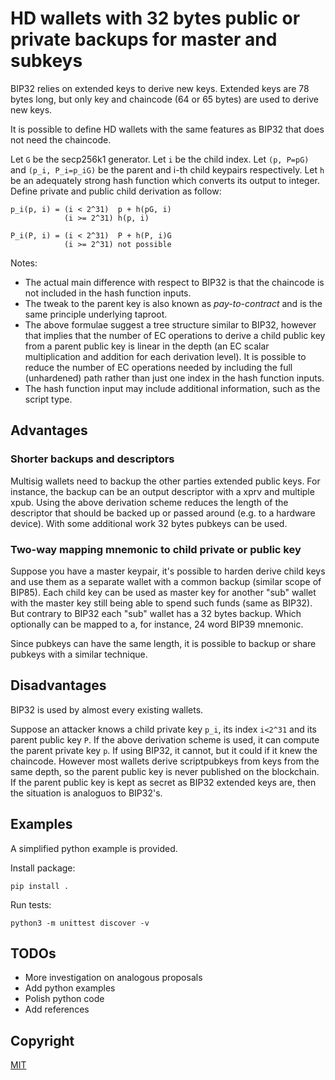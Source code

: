 # HD wallets with 32 bytes public or private backups for master and subkeys

BIP32 relies on extended keys to derive new keys.
Extended keys are 78 bytes long, but only key and chaincode (64 or 65 bytes) are
used to derive new keys.

It is possible to define HD wallets with the same features as BIP32 that does
not need the chaincode.

Let `G` be the secp256k1 generator.
Let `i` be the child index.
Let `(p, P=pG)` and `(p_i, P_i=p_iG)` be the parent and i-th child keypairs
respectively.
Let `h` be an adequately strong hash function which converts its output to
integer.
Define private and public child derivation as follow:

    p_i(p, i) = (i < 2^31)  p + h(pG, i)
                (i >= 2^31) h(p, i)

    P_i(P, i) = (i < 2^31)  P + h(P, i)G
                (i >= 2^31) not possible

Notes:
- The actual main difference with respect to BIP32 is that the chaincode is not
  included in the hash function inputs.
- The tweak to the parent key is also known as *pay-to-contract* and is the same
  principle underlying taproot. 
- The above formulae suggest a tree structure similar to BIP32, however that
  implies that the number of EC operations to derive a child public key from a
  parent public key is linear in the depth (an EC scalar multiplication and
  addition for each derivation level).
  It is possible to reduce the number of EC operations needed by including the
  full (unhardened) path rather than just one index in the hash function inputs.
- The hash function input may include additional information, such as the script
  type.

## Advantages

### Shorter backups and descriptors
Multisig wallets need to backup the other parties extended public keys.
For instance, the backup can be an output descriptor with a xprv and multiple
xpub.
Using the above derivation scheme reduces the length of the descriptor that
should be backed up or passed around (e.g. to a hardware device).
With some additional work 32 bytes pubkeys can be used.

### Two-way mapping mnemonic to child private or public key
Suppose you have a master keypair, it's possible to harden derive child keys
and use them as a separate wallet with a common backup (similar scope of BIP85).
Each child key can be used as master key for another "sub" wallet with the
master key still being able to spend such funds (same as BIP32). But contrary
to BIP32 each "sub" wallet has a 32 bytes backup. Which optionally can be mapped
to a, for instance, 24 word BIP39 mnemonic.

Since pubkeys can have the same length, it is possible to backup or share
pubkeys with a similar technique.

## Disadvantages
BIP32 is used by almost every existing wallets.

Suppose an attacker knows a child private key `p_i`, its index `i<2^31` and its
parent public key `P`. If the above derivation scheme is used, it can compute
the parent private key `p`. If using BIP32, it cannot, but it could if it knew
the chaincode.
However most wallets derive scriptpubkeys from keys from the same depth, so the
parent public key is never published on the blockchain. If the parent public
key is kept as secret as BIP32 extended keys are, then the situation is
analoguos to BIP32's.

## Examples
A simplified python example is provided.

Install package:

    pip install .

Run tests:

    python3 -m unittest discover -v

## TODOs
- More investigation on analogous proposals
- Add python examples
- Polish python code
- Add references

## Copyright

[MIT](LICENSE)
